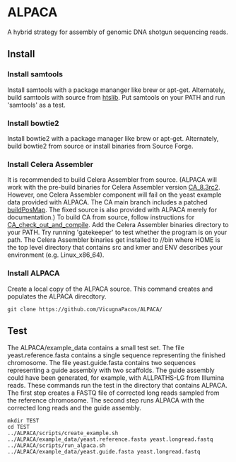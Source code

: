 # ALPACA
A hybrid strategy for assembly of genomic DNA shotgun sequencing reads.

## Install ##
### Install samtools ###
Install samtools with a package mananger like brew or apt-get.
Alternately, build samtools with source from [htslib].
Put samtools on your PATH and run 'samtools' as a test.

[htslib]: http://www.htslib.org/download/

### Install bowtie2 ###
Install bowtie2 with a package manager like brew or apt-get.
Alternately, build bowtie2 from source or install binaries from Source Forge.

[bowtie2]: http://sourceforge.net/projects/bowtie-bio/

### Install Celera Assembler ###
It is recommended to build Celera Assembler from source. 
(ALPACA will work with the pre-build binaries for Celera Assembler version [CA_8.3rc2].
However, one Celera Assembler component will fail on the yeast example data provided with ALPACA.
The CA main branch includes a patched [buildPosMap].
The fixed source is also provided with ALPACA merely for documentation.) 
To build CA from source, follow instructions for [CA_check_out_and_compile].
Add the Celera Assembler binaries directory to your PATH.
Try running 'gatekeeper' to test whether the program is on your path.
The Celera Assembler binaries get installed to <HOME>/<ENV>/bin
where HOME is the top level directory that contains src and kmer 
and ENV describes your environment (e.g. Linux_x86_64).

[CA_check_out_and_compile]: http://wgs-assembler.sourceforge.net/wiki/index.php/Check_out_and_Compile
[CA_8.3rc2]: http://sourceforge.net/projects/wgs-assembler/files/wgs-assembler/wgs-8.3/
[buildPosMap]: https://github.com/VicugnaPacos/ALPACA/blob/master/patch/wgs-assembler/src/AS_TER/buildPosMap.C

### Install ALPACA ###

Create a local copy of the ALPACA source. This command creates and populates the ALPACA direcdtory.
```
git clone https://github.com/VicugnaPacos/ALPACA/
```

## Test ##
The ALPACA/example_data contains a small test set. 
The file yeast.reference.fasta contains a single sequence representing the finished chromosome.
The file yeast.guide.fasta contains two sequences representing a guide assembly with two scaffolds.
The guide assembly could have been generated, for example, with ALLPATHS-LG from Illumina reads.
These commands run the test in the directory that contains ALPACA.
The first step creates a FASTQ file of corrected long reads sampled from the reference chromosome.
The second step runs ALPACA with the corrected long reads and the guide assembly.
```
mkdir TEST
cd TEST
../ALPACA/scripts/create_example.sh ../ALPACA/example_data/yeast.reference.fasta yeast.longread.fastq
../ALPACA/scripts/run_alpaca.sh ../ALPACA/example_data/yeast.guide.fasta yeast.longread.fastq
```


